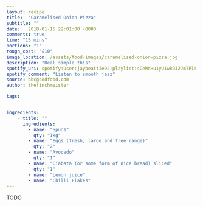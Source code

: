 ```yaml
---
layout: recipe
title:  "Caramelised Onion Pizza"
subtitle: ""
date:   2018-01-15 22:01:00 +0000
comments: true
time: "15 mins"
portions: "1"
rough_cost: "£10"
image_location: /assets/food-images/caramelised-onion-pizza.jpg
description: "Real simple this"
spotify_uri: spotify:user:jaybeattie92:playlist:4CeMdHu1yU1w8932JmTPI4
spotify_comment: "Listen to smooth jazz"
source: bbcgoodfood.com
author: thefinchmeister

tags: 


ingredients:
    - title: ""
      ingredients:
        - name: "Spuds"
          qty: "1kg"
        - name: "Eggs (fresh, large and free range)"
          qty: "2"
        - name: "Avocado"
          qty: "1"
        - name: "Ciabata (or some form of nice bread) sliced"
          qty: "1"
        - name: "Lemon juice"
        - name: "Chilli Flakes"
---
```


TODO